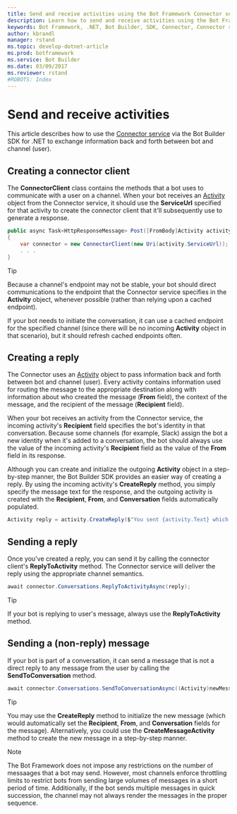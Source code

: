 ```yaml
---
title: Send and receive activities using the Bot Framework Connector service and .NET | Microsoft Docs
description: Learn how to send and receive activities using the Bot Framework Connector service via the Bot Builder SDK for .NET.
keywords: Bot Framework, .NET, Bot Builder, SDK, Connector, Connector service, activity, send activity, receive activity
author: kbrandl
manager: rstand
ms.topic: develop-dotnet-article
ms.prod: botframework
ms.service: Bot Builder
ms.date: 03/09/2017
ms.reviewer: rstand
#ROBOTS: Index
---
```


# Send and receive activities

This article describes how to use the [Connector service](bot-framework-dotnet-connector.md) 
via the Bot Builder SDK for .NET to exchange information back and forth between bot and channel (user). 

## Creating a connector client

The **ConnectorClient** class contains the methods that a bot uses to communicate with a user on a channel. 
When your bot receives an [Activity](bot-framework-dotnet-concepts.md#activity) object from the Connector service, 
it should use the **ServiceUrl** specified for that activity to create the connector client that it'll subsequently 
use to generate a response. 

```cs
public async Task<HttpResponseMessage> Post([FromBody]Activity activity)
{
    var connector = new ConnectorClient(new Uri(activity.ServiceUrl));
    . . .
}
```

> [!TIP]
> Because a channel's endpoint may not be stable, your bot should direct communications to the endpoint 
> that the Connector service specifies in the **Activity** object, whenever possible (rather than relying upon a cached endpoint). 
>
> If your bot needs to initiate the conversation, it can use a cached endpoint for the specified channel 
> (since there will be no incoming **Activity** object in that scenario), but it should refresh cached endpoints often. 

## Creating a reply

The Connector uses an [Activity](bot-framework-dotnet-concepts.md#activity) object to pass information back and forth between bot and channel (user). 
Every activity contains information used for routing the message to the appropriate destination 
along with information about who created the message (**From** field), 
the context of the message, and the recipient of the message (**Recipient** field).

When your bot receives an activity from the Connector service, the incoming activity's **Recipient** field specifies 
the bot's identity in that conversation. 
Because some channels (for example, Slack) assign the bot a new identity when it's added to a conversation, 
the bot should always use the value of the incoming activity's **Recipient** field as the value of 
the **From** field in its response.

Although you can create and initialize the outgoing **Activity** object in a step-by-step manner, 
the Bot Builder SDK provides an easier way of creating a reply. 
By using the incoming activity's **CreateReply** method, 
you simply specify the message text for the response, and the outgoing activity is created 
with the **Recipient**, **From**, and **Conversation** fields automatically populated.

```cs
Activity reply = activity.CreateReply($"You sent {activity.Text} which was {length} characters");
```

## Sending a reply

Once you've created a reply, you can send it by calling the connector client's **ReplyToActivity** method. 
The Connector service will deliver the reply using the appropriate channel semantics. 

```cs
await connector.Conversations.ReplyToActivityAsync(reply);
```
> [!TIP]
> If your bot is replying to user's message, always use the **ReplyToActivity** method.

## Sending a (non-reply) message 

If your bot is part of a conversation, it can send a message that is not a direct reply to 
any message from the user by calling the **SendToConversation** method. 

```cs
await connector.Conversations.SendToConversationAsync((Activity)newMessage);
```

> [!TIP]
> You may use the **CreateReply** method to initialize the new message (which would automatically set 
> the **Recipient**, **From**, and **Conversation** fields for the message). 
> Alternatively, you could use the **CreateMessageActivity** method to create the new message in a step-by-step manner.

> [!NOTE]
> The Bot Framework does not impose any restrictions on the number of messaages that a bot may send. 
> However, most channels enforce throttling limits to restrict bots from sending large volumes of messages in a short period of time. 
> Additionally, if the bot sends multiple messages in quick succession, 
> the channel may not always render the messages in the proper sequence.


